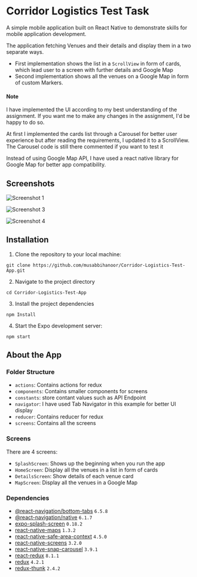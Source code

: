 
# Corridor Logistics Test Task

A simple mobile application built on React Native to demonstrate skills for mobile application development.

The application fetching Venues and their details and display them in a two separate ways.

- First implementation shows the list in a `ScrollView` in form of cards, which lead user to a screen with further details and Google Map
- Second implementation shows all the venues on a Google Map in form of custom Markers.

#### Note

I have implemented the UI according to my best understanding of the assignment. If you want me to make any changes in the assignment, I'd be happy to do so.

At first I implemented the cards list through a Carousel for better user experience but after reading the requirements, I updated it to a ScrollView. The Carousel code is still there commented if you want to test it

Instead of using Google Map API, I have used a react native library for Google Map for better app compatibility.

## Screenshots

![Screenshot 1](https://i.ibb.co/9hP18Pq/Screenshot-2023-07-07-162114.png)

![Screenshot 3](https://i.ibb.co/X42rzcH/Screenshot-2023-07-07-162247.png)

![Screenshot 4](https://i.ibb.co/B4X4pZT/Screenshot-2023-07-07-162308.png)


## Installation

1. Clone the repository to your local machine:

```shell
git clone https://github.com/musabbihanoor/Corridor-Logistics-Test-App.git
```

2. Navigate to the project directory

```shell
cd Corridor-Logistics-Test-App
```

3. Install the project dependencies

```shell
npm Install
```

4. Start the Expo development server:

```shell
npm start
```

## About the App

### Folder Structure
- `actions`: Contains actions for redux
- `components`: Contains smaller components for screens
- `constants`: store contant values such as API Endpoint
- `navigator`: I have used Tab Navigator in this example for better UI display
- `reducer`: Contains reducer for redux
- `screens`: Contains all the screens

### Screens 
There are 4 screens:

- `SplashScreen`: Shows up the beginning when you run the app
- `HomeScreen`: Display all the venues in a list in form of cards
- `DetailsScreen`: Show details of each venue card
- `MapScreen`: Display all the venues in a Google Map

### Dependencies
- [@react-navigation/bottom-tabs](https://github.com/react-native-community/react-native-side-menu) `6.5.8`
- [@react-navigation/native](https://www.npmjs.com/package/@fortawesome/react-native-fontawesome) `6.1.7`
- [expo-splash-screen](https://www.npmjs.com/package/@fortawesome/react-native-fontawesome) `0.18.2`
- [react-native-maps](https://www.npmjs.com/package/@fortawesome/react-native-fontawesome) `1.3.2`
- [react-native-safe-area-context](https://www.npmjs.com/package/@fortawesome/react-native-fontawesome) `4.5.0`
- [react-native-screens](https://www.npmjs.com/package/@fortawesome/react-native-fontawesome) `3.2.0`
- [react-native-snap-carousel](https://www.npmjs.com/package/@fortawesome/react-native-fontawesome) `3.9.1`
- [react-redux](https://www.npmjs.com/package/@fortawesome/react-native-fontawesome) `8.1.1`
- [redux](https://www.npmjs.com/package/@fortawesome/react-native-fontawesome) `4.2.1`
- [redux-thunk](https://www.npmjs.com/package/@fortawesome/react-native-fontawesome) `2.4.2`
